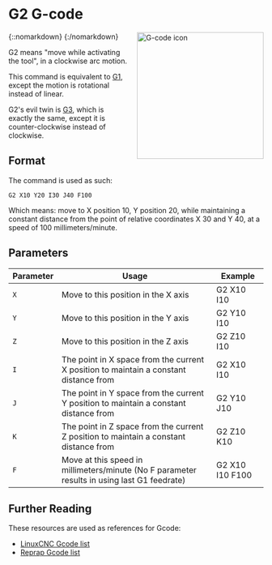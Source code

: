 # G2 G-code

{::nomarkdown}
<a href="/images/gcode.png">
  <img src="/images/gcode.png" alt="G-code icon" style="width: 250px; height: 250px; float: right; margin-left: 1rem;"/>
</a>
{:/nomarkdown}

G2 means "move while activating the tool", in a clockwise arc motion.

This command is equivalent to [G1](g1), except the motion is rotational instead of linear.

G2's evil twin is [G3](g3), which is exactly the same, except it is counter-clockwise instead of clockwise.

## Format

The command is used as such:

```plaintext
G2 X10 Y20 I30 J40 F100
```

Which means: move to X position 10, Y position 20, while maintaining a constant distance from the point of relative coordinates X 30 and Y 40, at a speed of 100 millimeters/minute.

## Parameters

| Parameter | Usage | Example |
| --------- | ----- | ------- |
| `X` | Move to this position in the X axis | G2 X10 I10 |
| `Y` | Move to this position in the Y axis | G2 Y10 I10 |
| `Z` | Move to this position in the Z axis | G2 Z10 I10 |
| `I` | The point in X space from the current X position to maintain a constant distance from | G2 X10 I10 |
| `J` | The point in Y space from the current Y position to maintain a constant distance from | G2 Y10 J10 |
| `K` | The point in Z space from the current Z position to maintain a constant distance from | G2 Z10 K10 |
| `F` | Move at this speed in millimeters/minute (No F parameter results in using last G1 feedrate) | G2 X10 I10 F100 |

## Further Reading

These resources are used as references for Gcode:

- [LinuxCNC Gcode list](http://linuxcnc.org/docs/html/gcode.html)
- [Reprap Gcode list](http://reprap.org/wiki/G-code)

